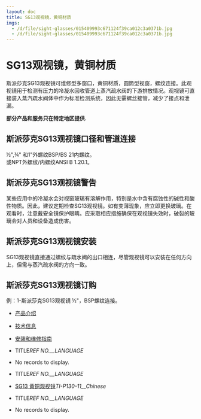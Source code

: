 ```yaml
---
layout: doc
title: SG13观视镜，黄铜材质
imgs:
  - /d/file/sight-glasses/015409993c671124f39ca012c3a0371b.jpg
  - /d/file/sight-glasses/015409993c671124f39ca012c3a0371b.jpg
---
```


# SG13观视镜，黄铜材质

斯派莎克SG13观视镜可维修型多窗口，黄铜材质，圆筒型视窗，螺纹连接。此观视镜用于检测有压力的冷凝水回收管道上蒸汽疏水阀的下游排放情况。观视镜可直接装入蒸汽疏水阀体中作为标准检测系统，因此无需螺丝接管，减少了接点和泄漏。

**部分产品和服务只在特定地区提供.**

## 斯派莎克SG13观视镜口径和管道连接

½",¾" 和1"外螺纹BSP/BS 21内螺纹。  
或NPT外螺纹/内螺纹ANSI B 1.20.1。

## 斯派莎克SG13观视镜警告

某些应用中的冷凝水会对视窗玻璃有溶解作用，特别是水中含有腐蚀性的碱性和酸性物质。因此，建议定期检查SG13观视镜。如有变薄现象，应立即更换玻璃。在观看时，注意戴安全镜保护眼睛。应采取相应措施确保在观视镜失效时，破裂的玻璃会对人员和设备造成伤害。

## 斯派莎克SG13观视镜安装

SG13观视镜直接通过螺纹与疏水阀的出口相连，尽管观视镜可以安装在任何方向上，但需与蒸汽疏水阀的方向一致。

## 斯派莎克SG13观视镜订购

例：1-斯派莎克SG13观视镜 ½"，BSP螺纹连接。

- [产品介绍](<javascript:navactive(1);>)
- [技术信息](<javascript:navactive(2);>)
- [安装和维修指南](<javascript:navactive(3);>)

- TITLE*REF NO.\_\_LANGUAGE*
- No records to display.

- TITLE*REF NO.\_\_LANGUAGE*
- [SG13 黄铜观视镜](/d/pdf/TI-P130-11-SG13%20黄铜观视镜.pdf)_TI-P130-11\_\_Chinese_

- TITLE*REF NO.\_\_LANGUAGE*
- No records to display.
